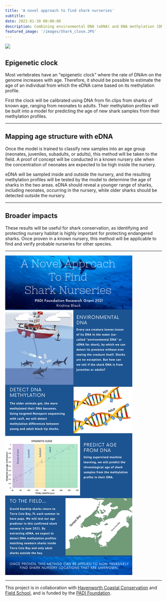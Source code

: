 ```yaml
---
title: 'A novel approach to find shark nurseries'
subtitle: 
date: 2022-01-30 00:00:00
description: Combining environmental DNA (eDNA) and DNA methylation (DNAm) to map where sharks occur at different ages
featured_image: '/images/Shark_close.JPG'
---
```


![](/images/Shark_close.JPG)

## Epigenetic clock

Most vertebrates have an &quot;epigenetic clock&quot; where the rate of DNAm on the genome increases with age. Therefore, it should be possible to estimate the age of an individual from which the eDNA came based on its methylation profile.

First the clock will be calibrated using DNA from fin clips from sharks of known age, ranging from neonates to adults. Their methylation profiles will be built into a model for predicting the age of new shark samples from their methylation profiles. 


---

## Mapping age structure with eDNA

Once the model is trained to classify new samples into an age group (neonates, juveniles, subadults, or adults), this method will be taken to the field. A proof of concept will be conducted in a known nursery site when the concentration of neonates are expected to be high inside the nursery.

eDNA will be sampled inside and outside the nursery, and the resulting methylation profiles will be tested by the model to determine the age of sharks in the two areas. eDNA should reveal a younger range of sharks, including neonates, occurring in the nursery, while older sharks should be detected outside the nursery. 

---

## Broader impacts

These results will be useful for shark conservation, as identifying and protecting nursery habitat is highly important for protecting endangered sharks. Once proven in a known nursery, this method will be applicable to find and verify probable nurseries for other species.

---

<div class="gallery" data-columns="1">
	<img src="/images/PADI_figure-1.png">

</div>


---


This project is in collaboration with [Havenworth Coastal Conservation](http://www.havenworth.org/) and [Field School](https://www.getintothefield.com/), and is funded by the [PADI Foundation](http://www.padifoundation.org/).


